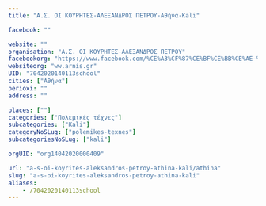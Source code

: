 ```yaml
---
title: "Α.Σ. ΟΙ ΚΟΥΡΗΤΕΣ-ΑΛΕΞΑΝΔΡΟΣ ΠΕΤΡΟΥ-Αθήνα-Kali"

facebook: ""

website: ""
organisation: "Α.Σ. ΟΙ ΚΟΥΡΗΤΕΣ-ΑΛΕΞΑΝΔΡΟΣ ΠΕΤΡΟΥ"
facebookorg: "https://www.facebook.com/%CE%A3%CF%87%CE%BF%CE%BB%CE%AE-%CE%A0%CE%BF%CE%BB%CE%B5%CE%BC%CE%B9%CE%BA%CF%8E%CE%BD-%CE%A4%CE%B5%CF%87%CE%BD%CF%8E%CE%BD-KaliArnisEscrima-Philipino-Jeet-Kune-Do/289628341087148"
websiteorg: "ww.arnis.gr"
UID: "7042020140113school"
cities: ["Αθήνα"]
perioxi: ""
address: ""

places: [""]
categories: ["Πολεμικές τέχνες"]
subcategories: ["Kali"]
categoryNoSLug: ["polemikes-texnes"]
subcategoriesNoSLug: ["kali"]

orgUID: "org14042020000409"

url: "a-s-oi-koyrites-aleksandros-petroy-athina-kali/athina"
slug: "a-s-oi-koyrites-aleksandros-petroy-athina-kali"
aliases:
    - /7042020140113school
---
```





